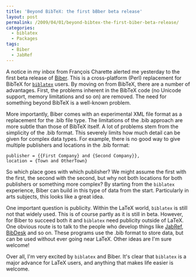 ```yaml
---
title: 'Beyond BibTeX: the first bBber beta release'
layout: post
permalink: /2009/04/01/beyond-bibtex-the-first-biber-beta-release/
categories:
  - biblatex
  - Packages
tags:
  - Biber
  - JabRef
---
```

A notice in my inbox from François Charette alerted me yesterday to the first beta release of [Biber](http://biblatex-biber.sourceforge.net/). This is a cross-platform (Perl) replacement for BibTeX for [`biblatex`](https://ctan.org/pkg/biblatex) users. By moving on from BibTeX, there are a number of advantages. First, the problems inherent in the BibTeX code (no Unicode support, memory limitations and so on) are removed. The need for something beyond BibTeX is a well-known problem.

More importantly, Biber comes with an experimental XML file format as a replacement for the .bib file type. The limitations of the .bib approach are more subtle than those of BibTeX itself. A lot of problems stem from the simplicity of the .bib format. This severely limits how much detail can be given for complex data types. For example, there is no good way to give multiple publishers and locations in the .bib format:

<!-- {% raw %} -->
```
publisher = {{First Company} and {Second Company}},
location = {Town and OtherTown}
```
<!-- {% endraw %} -->

So which place goes with which publisher? We might assume the first with the first, the second with the second, but why not both locations for both publishers or something more complex? By starting from the `biblatex` experience, Biber can build in this type of data from the start. Particularly in arts subjects, this looks like a great idea.

One important question is publicity. Within the LaTeX world, `biblatex` is still not that widely used. This is of course partly as it is still in beta. However, for Biber to succeed both it and `biblatex` need publicity outside of LaTeX. One obvious route is to talk to the people who develop things like [JabRef](http://jabref.sourceforge.net/), [BibDesk](http://bibdesk.sourceforge.net/) and so on. These programs use the .bib format to store data, but can be used without ever going near LaTeX. Other ideas are I'm sure welcome!

Over all, I'm very excited by `biblatex` and Biber. It's clear that `biblatex` is a major advance for LaTeX users, and anything that makes life easier is welcome.
